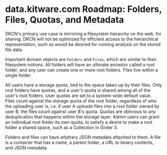 # data.kitware.com Roadmap: Folders, Files, Quotas, and Metadata

DKCN's primary use case is mirroring a filesystem hierarchy on the web, for sharing. DKCN will not be optimized for efficient access to the hierarchical representation, such as would be desired for running analysis on the stored file data.

Important domain objects are `Folders` and `Files`, which are similar to their filesystem notions. All folders will have an ultimate ancestor called a root folder, and any user can create one or more root folders. Files live within a single folder.

All users have a storage quota, tied to the space taken up by their files. Only root folders have quotas, and a user's quota is shared among all of the user's root folders. User quotas are set to a system-wide default value. Files count against the storage quota of the root folder, regardless of who the uploading user is, i.e. if user A uploads files into a root folder owned by user B, the files count against user B's quota. Quotas are oblivious to any deduplication that happens within the storage layer. Admin users can grant an individual root folder its own quota, to satisfy a desire to make a root folder a shared space, such as a Collection in Girder 3.

Folders and files can have arbitrary JSON metadata attached to them. A file is a container that has a name, a parent folder, a URL to binary contents, and JSON metadata.
